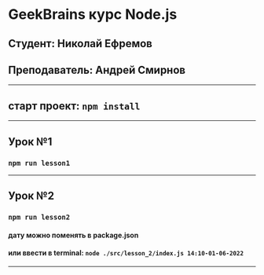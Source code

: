 # GeekBrains курс Node.js
## Студент: Николай Ефремов
## Преподаватель: Андрей Смирнов
___
## старт проект: ```npm install```
___
## Урок №1
### ```npm run lesson1```
___
## Урок №2
### ```npm run lesson2```
#### дату можно поменять в package.json
#### или ввести в terminal: ```node ./src/lesson_2/index.js 14:10-01-06-2022```
___